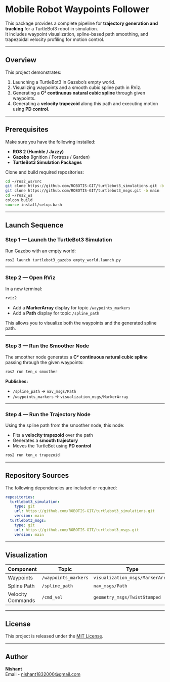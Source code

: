 # Mobile Robot Waypoints Follower

This package provides a complete pipeline for **trajectory generation and tracking** for a TurtleBot3 robot in simulation.  
It includes waypoint visualization, spline-based path smoothing, and trapezoidal velocity profiling for motion control.

---

##  Overview

This project demonstrates:
1. Launching a TurtleBot3 in Gazebo’s empty world.  
2. Visualizing waypoints and a smooth cubic spline path in RViz.  
3. Generating a **C² continuous natural cubic spline** through given waypoints.  
4. Generating a **velocity trapezoid** along this path and executing motion using **PD control**.

---

##  Prerequisites

Make sure you have the following installed:
- **ROS 2 (Humble / Jazzy)**
- **Gazebo** (Ignition / Fortress / Garden)
- **TurtleBot3 Simulation Packages**

Clone and build required repositories:

```bash
cd ~/ros2_ws/src
git clone https://github.com/ROBOTIS-GIT/turtlebot3_simulations.git -b main
git clone https://github.com/ROBOTIS-GIT/turtlebot3_msgs.git -b main
cd ~/ros2_ws
colcon build
source install/setup.bash
```

---

##  Launch Sequence

### **Step 1 — Launch the TurtleBot3 Simulation**
Run Gazebo with an empty world:
```bash
ros2 launch turtlebot3_gazebo empty_world.launch.py
```

---

### **Step 2 — Open RViz**
In a new terminal:
```bash
rviz2
```
- Add a **MarkerArray** display for topic `/waypoints_markers`
- Add a **Path** display for topic `/spline_path`

This allows you to visualize both the waypoints and the generated spline path.

---

### **Step 3 — Run the Smoother Node**
The smoother node generates a **C² continuous natural cubic spline** passing through the given waypoints:

```bash
ros2 run ten_x smoother
```

**Publishes:**
- `/spline_path` → `nav_msgs/Path`
- `/waypoints_markers` → `visualization_msgs/MarkerArray`

---

### **Step 4 — Run the Trajectory Node**
Using the spline path from the smoother node, this node:
- Fits a **velocity trapezoid** over the path  
- Generates a **smooth trajectory**  
- Moves the TurtleBot using **PD control**

```bash
ros2 run ten_x trapezoid
```

---

##  Repository Sources

The following dependencies are included or required:

```yaml
repositories:
  turtlebot3_simulation:
    type: git
    url: https://github.com/ROBOTIS-GIT/turtlebot3_simulations.git
    version: main
  turtlebot3_msgs:
    type: git
    url: https://github.com/ROBOTIS-GIT/turtlebot3_msgs.git
    version: main
```

---

##  Visualization

| Component | Topic | Type |
|------------|--------|------|
| Waypoints  | `/waypoints_markers` | `visualization_msgs/MarkerArray` |
| Spline Path | `/spline_path` | `nav_msgs/Path` |
| Velocity Commands | `/cmd_vel` | `geometry_msgs/TwistStamped` |

---
 

##  License
This project is released under the [MIT License](LICENSE).

---

## Author
**Nishant**  
Email - nishant1832000@gmail.com 
